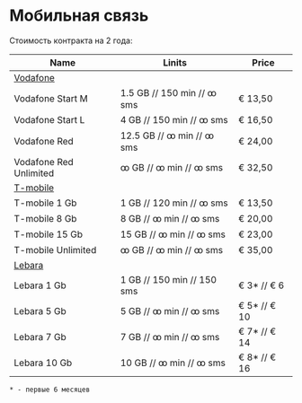 # Мобильная связь

Стоимость контракта на 2 года:

| Name                   	| Linits                       	| Price        	|
|------------------------	|----------------------------	|--------------	|
| [Vodafone](https://www.vodafone.nl/abonnement/mobiel/sim-only?duration=12&together-extra-subscription-count=0&subscription=red65-red&ziggo=false)     	| 	|      	|
| Vodafone Start M       	| 1.5 GB // 150 min // ꝏ sms 	| € 13,50      	|
| Vodafone Start L       	| 4 GB // 150 min // ꝏ sms   	| € 16,50      	|
| Vodafone Red           	| 12.5 GB // ꝏ min // ꝏ sms  	| € 24,00      	|
| Vodafone Red Unlimited 	| ꝏ GB // ꝏ min // ꝏ sms     	| € 32,50      	|
| [T-mobile](https://www.t-mobile.nl/mobiel-abonnement/sim-only?shop=product&ch=es&cc=con&sc=acq&dr=12&pr=GOP43,GAP53&lp=1)         	|   	|    	|
| T-mobile 1 Gb          	| 1 GB // 120 min // ꝏ sms   	| € 13,50      	|
| T-mobile 8 Gb          	| 8 GB // ꝏ min // ꝏ sms     	| € 20,00      	|
| T-mobile 15 Gb         	| 15 GB // ꝏ min // ꝏ sms    	| € 23,00      	|
| T-mobile Unlimited     	| ꝏ GB // ꝏ min // ꝏ sms     	| € 35,00      	|
| [Lebara](https://mobile.lebara.com/nl/en/sim-only?duration=24&internetLimit=5&unlimited=true)            	| 	| 	|
| Lebara 1 Gb            	| 1 GB // 150 min // 150 sms 	| € 3* // € 6  	|
| Lebara 5 Gb            	| 5 GB // ꝏ min // ꝏ sms     	| € 5* // € 10 	|
| Lebara 7 Gb            	| 7 GB // ꝏ min // ꝏ sms     	| € 7* // € 14 	|
| Lebara 10 Gb           	| 10 GB // ꝏ min // ꝏ sms    	| € 8* // € 16 	|

`* - первые 6 месяцев`
